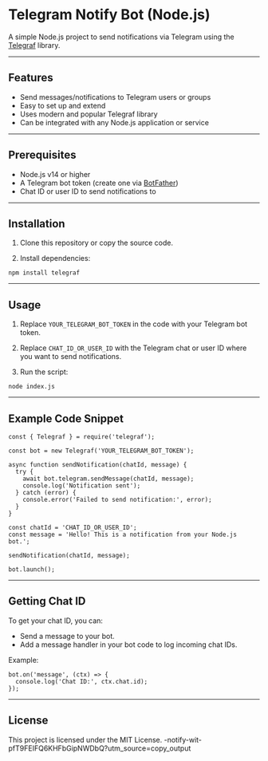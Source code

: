 
# Telegram Notify Bot (Node.js)

A simple Node.js project to send notifications via Telegram using the [Telegraf](https://telegraf.js.org/) library.

---

## Features

- Send messages/notifications to Telegram users or groups
- Easy to set up and extend
- Uses modern and popular Telegraf library
- Can be integrated with any Node.js application or service

---

## Prerequisites

- Node.js v14 or higher
- A Telegram bot token (create one via [BotFather](https://t.me/BotFather))
- Chat ID or user ID to send notifications to

---

## Installation

1. Clone this repository or copy the source code.

2. Install dependencies:

```
npm install telegraf
```

---

## Usage

1. Replace `YOUR_TELEGRAM_BOT_TOKEN` in the code with your Telegram bot token.

2. Replace `CHAT_ID_OR_USER_ID` with the Telegram chat or user ID where you want to send notifications.

3. Run the script:

```
node index.js
```

---

## Example Code Snippet

```
const { Telegraf } = require('telegraf');

const bot = new Telegraf('YOUR_TELEGRAM_BOT_TOKEN');

async function sendNotification(chatId, message) {
  try {
    await bot.telegram.sendMessage(chatId, message);
    console.log('Notification sent');
  } catch (error) {
    console.error('Failed to send notification:', error);
  }
}

const chatId = 'CHAT_ID_OR_USER_ID';
const message = 'Hello! This is a notification from your Node.js bot.';

sendNotification(chatId, message);

bot.launch();
```

---

## Getting Chat ID

To get your chat ID, you can:

- Send a message to your bot.
- Add a message handler in your bot code to log incoming chat IDs.

Example:

```
bot.on('message', (ctx) => {
  console.log('Chat ID:', ctx.chat.id);
});
```

---

## License

This project is licensed under the MIT License.
-notify-wit-pfT9FEIFQ6KHFbGipNWDbQ?utm_source=copy_output
